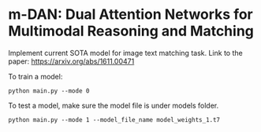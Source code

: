 # m-DAN: Dual Attention Networks for Multimodal Reasoning and Matching
Implement current SOTA model for image text matching task. Link to the paper: https://arxiv.org/abs/1611.00471

To train a model: 
```
python main.py --mode 0
```

To test a model, make sure the model file is under models folder. 

```
python main.py --mode 1 --model_file_name model_weights_1.t7
```
